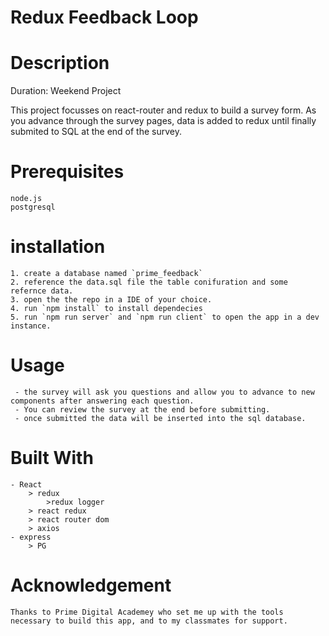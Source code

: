 #  Redux Feedback Loop

# Description
 
Duration: Weekend Project

This project focusses on react-router and redux to build a survey form. As you advance through the survey pages, data is added to redux until finally submited to SQL at the end of the survey.

# Prerequisites 
    node.js
    postgresql

# installation 
    1. create a database named `prime_feedback`
    2. reference the data.sql file the table conifuration and some refernce data. 
    3. open the the repo in a IDE of your choice. 
    4. run `npm install` to install dependecies
    5. run `npm run server` and `npm run client` to open the app in a dev instance. 

# Usage
     - the survey will ask you questions and allow you to advance to new components after answering each question. 
     - You can review the survey at the end before submitting. 
     - once submitted the data will be inserted into the sql database.

# Built With
    - React
        > redux
            >redux logger
        > react redux
        > react router dom
        > axios
    - express
        > PG
    
# Acknowledgement
    Thanks to Prime Digital Academey who set me up with the tools necessary to build this app, and to my classmates for support.

